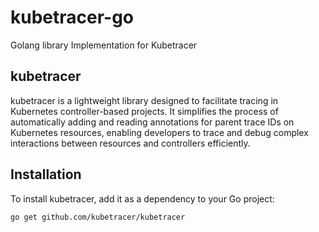 # kubetracer-go
Golang library Implementation for Kubetracer


## kubetracer
 
kubetracer is a lightweight library designed to facilitate tracing in Kubernetes controller-based projects. It simplifies the process of automatically adding and reading annotations for parent trace IDs on Kubernetes resources, enabling developers to trace and debug complex interactions between resources and controllers efficiently.

## Installation
 
To install kubetracer, add it as a dependency to your Go project:

```go get github.com/kubetracer/kubetracer```
